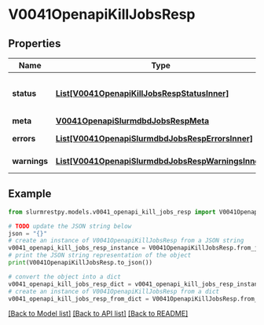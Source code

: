 # V0041OpenapiKillJobsResp


## Properties

Name | Type | Description | Notes
------------ | ------------- | ------------- | -------------
**status** | [**List[V0041OpenapiKillJobsRespStatusInner]**](V0041OpenapiKillJobsRespStatusInner.md) | resultant status of signal request |
**meta** | [**V0041OpenapiSlurmdbdJobsRespMeta**](V0041OpenapiSlurmdbdJobsRespMeta.md) |  | [optional]
**errors** | [**List[V0041OpenapiSlurmdbdJobsRespErrorsInner]**](V0041OpenapiSlurmdbdJobsRespErrorsInner.md) | Query errors | [optional]
**warnings** | [**List[V0041OpenapiSlurmdbdJobsRespWarningsInner]**](V0041OpenapiSlurmdbdJobsRespWarningsInner.md) | Query warnings | [optional]

## Example

```python
from slurmrestpy.models.v0041_openapi_kill_jobs_resp import V0041OpenapiKillJobsResp

# TODO update the JSON string below
json = "{}"
# create an instance of V0041OpenapiKillJobsResp from a JSON string
v0041_openapi_kill_jobs_resp_instance = V0041OpenapiKillJobsResp.from_json(json)
# print the JSON string representation of the object
print(V0041OpenapiKillJobsResp.to_json())

# convert the object into a dict
v0041_openapi_kill_jobs_resp_dict = v0041_openapi_kill_jobs_resp_instance.to_dict()
# create an instance of V0041OpenapiKillJobsResp from a dict
v0041_openapi_kill_jobs_resp_from_dict = V0041OpenapiKillJobsResp.from_dict(v0041_openapi_kill_jobs_resp_dict)
```
[[Back to Model list]](../README.md#documentation-for-models) [[Back to API list]](../README.md#documentation-for-api-endpoints) [[Back to README]](../README.md)


